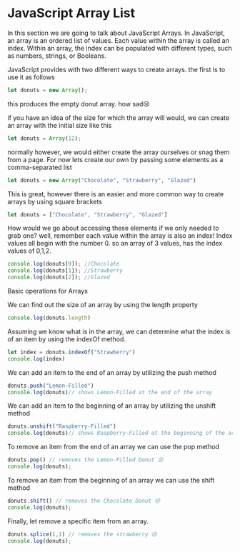 # JavaScript Array List

In this section we are going to talk about JavaScript Arrays. In JavaScript, an array is an ordered list of values. Each value within the array is called an index. Within an array, the index can be populated with different types, such as numbers, strings, or Booleans.

JavaScript provides with two different ways  to create arrays. the first is to use it as follows

```js
let donuts = new Array();
```

this produces the empty donut array. how sad😢

if you have an idea of the size for which the array will would, we can create an array with the initial size like this

```js
let donuts = Array(12);
```

normally however, we would either create the array ourselves or snag them from a page. For now lets create our own by passing some elements as a comma-separated list

```js
let donuts = new Array("Chocolate", "Strawberry", "Glazed")
```

This is great, however there is an easier and more common way to create arrays by using square brackets

```js
let donuts = ["Chocolate", "Strawberry", "Glazed"]
```

How would we go about accessing these elements if we only needed to grab one? well, remember each value within the array is also an index! Index values all begin with the number 0. so an array of 3 values, has the index values of 0,1,2.

```js
console.log(donuts[0]); //Chocolate 
console.log(donuts[1]); //Strawberry 
console.log(donuts[2]); //Glazed
```


Basic operations for Arrays


We can find out the size of an array by using the length property

```js
console.log(donuts.length)
```

Assuming we know what is in the array, we can determine what the index is of an item by using  the indexOf method.

```js
let index = donuts.indexOf("Strawberry")
console.log(index)
```

We can add an item to the end of an array by utilizing the push method

```js
donuts.push("Lemon-Filled")
console.log(donuts)// shows Lemon-Filled at the end of the array
```

We can add an item to the beginning of an array by utilizing the unshift method

```js
donuts.unshift("Raspberry-Filled")
console.log(donuts)// shows Raspberry-Filled at the beginning of the array
```

To remove an item from the end of an array we can use the pop method

```js
donuts.pop() // removes the Lemon-Filled Donut 😢
console.log(donuts);
```

To remove an item from the beginning of an array we can use the shift method

```js
donuts.shift() // removes the Chocolate Donut 😢
console.log(donuts);
```

Finally, let remove a specific item from an array.

```js
donuts.splice(1,1) // removes the strawberry 😢 
console.log(donuts);
```